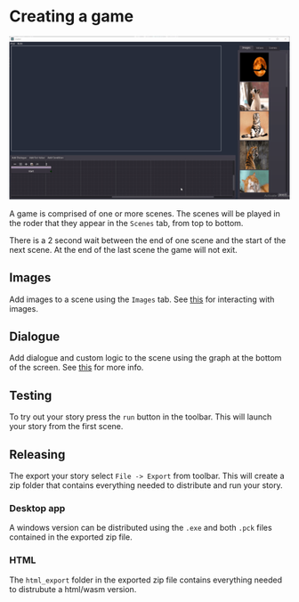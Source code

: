 # Creating a game

![Hello World!](gifs/helloworld.gif)


A game is comprised of one or more scenes. The scenes will be played in the roder that they appear in the `Scenes` tab, from top to bottom.

There is a 2 second wait between the end of one scene and the start of the next scene. At the end of the last scene the game will not exit.

## Images
Add images to a scene using the `Images` tab. See [this](./images.md) for interacting with images.

## Dialogue
Add dialogue and custom logic to the scene using the graph at the bottom of the screen. See [this](./dialogue.md) for more info.

## Testing

To try out your story press the `run` button in the toolbar. This will launch your story from the first scene.

## Releasing

The export your story select `File -> Export` from toolbar. This will create a zip folder that contains everything needed to distribute and run your story.

### Desktop app

A windows version can be distributed using the `.exe` and both `.pck` files contained in the exported zip file.

### HTML

The `html_export` folder in the exported zip file contains everything needed to distrubute a html/wasm version.